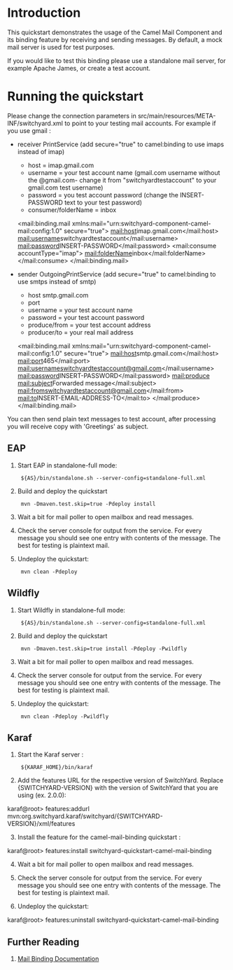 Introduction
============
This quickstart demonstrates the usage of the Camel Mail Component and its binding feature by receiving and sending messages. By default, a mock mail server is used for test purposes.

If you would like to test this binding please use a standalone mail server, for example Apache James, or create a test account.

Running the quickstart
======================
Please change the connection parameters in src/main/resources/META-INF/switchyard.xml to point to your testing mail accounts. For example if you use gmail :

- receiver PrintService (add secure="true" to camel:binding to use imaps instead of imap)
  - host = imap.gmail.com
  - username = your test account name (gmail.com username without the @gmail.com- change it from "switchyardtestaccount" to your gmail.com test username)
  - password = you test account password (change the INSERT-PASSWORD text to your test password)
  - consumer/folderName = inbox	

  <mail:binding.mail xmlns:mail="urn:switchyard-component-camel-mail:config:1.0" secure="true">
      <mail:host>imap.gmail.com</mail:host>
      <mail:username>switchyardtestaccount</mail:username>
      <mail:password>INSERT-PASSWORD</mail:password>
      <mail:consume accountType="imap">
          <mail:folderName>inbox</mail:folderName>
      </mail:consume>
  </mail:binding.mail>

- sender OutgoingPrintService (add secure="true" to camel:binding to use smtps instead of smtp)
  - host smtp.gmail.com
  - port
  - username = your test account name
  - password = your test account password
  - produce/from = your test account address 
  - producer/to = your real mail address

  <mail:binding.mail xmlns:mail="urn:switchyard-component-camel-mail:config:1.0" secure="true">
      <mail:host>smtp.gmail.com</mail:host>
      <mail:port>465</mail:port>
      <mail:username>switchyardtestaccount@gmail.com</mail:username>
      <mail:password>INSERT-PASSWORD</mail:password>
      <mail:produce>
          <mail:subject>Forwarded message</mail:subject>
          <mail:from>switchyardtestaccount@gmail.com</mail:from>
          <mail:to>INSERT-EMAIL-ADDRESS-TO</mail:to>
      </mail:produce>
  </mail:binding.mail>


You can then send plain text messages to test account, after processing you will receive copy with 'Greetings' as subject.


EAP
----------
1. Start EAP in standalone-full mode:

        ${AS}/bin/standalone.sh --server-config=standalone-full.xml

2. Build and deploy the quickstart

        mvn -Dmaven.test.skip=true -Pdeploy install

3. Wait a bit for mail poller to open mailbox and read messages.

4. Check the server console for output from the service. For every message you should see one entry with contents of the message. The best for testing is plaintext mail.

5. Undeploy the quickstart:

        mvn clean -Pdeploy

Wildfly
----------
1. Start Wildfly in standalone-full mode:

        ${AS}/bin/standalone.sh --server-config=standalone-full.xml

2. Build and deploy the quickstart

        mvn -Dmaven.test.skip=true install -Pdeploy -Pwildfly

3. Wait a bit for mail poller to open mailbox and read messages.

4. Check the server console for output from the service. For every message you should see one entry with contents of the message. The best for testing is plaintext mail.

5. Undeploy the quickstart:

        mvn clean -Pdeploy -Pwildfly


Karaf
----------
1. Start the Karaf server :

        ${KARAF_HOME}/bin/karaf

2. Add the features URL for the respective version of SwitchYard.   Replace {SWITCHYARD-VERSION}
with the version of SwitchYard that you are using (ex. 2.0.0): 

karaf@root> features:addurl mvn:org.switchyard.karaf/switchyard/{SWITCHYARD-VERSION}/xml/features

3. Install the feature for the camel-mail-binding quickstart :

karaf@root> features:install switchyard-quickstart-camel-mail-binding

4. Wait a bit for mail poller to open mailbox and read messages.

5. Check the server console for output from the service. For every message you should see one entry with contents of the message. The best for testing is plaintext mail.

6. Undeploy the quickstart:

karaf@root> features:uninstall switchyard-quickstart-camel-mail-binding



## Further Reading

1. [Mail Binding Documentation](https://docs.jboss.org/author/display/SWITCHYARD/Mail)
